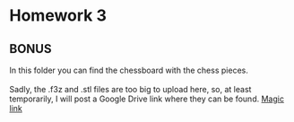 
# Homework 3
## BONUS

In this folder you can find the chessboard with the chess pieces. </br> 
</br>
Sadly, the .f3z and .stl files are too big to upload here, so, at least temporarily, I will post a Google Drive link where they can be found. [Magic link](https://drive.google.com/drive/u/0/folders/1PimSH3K7jSipYZUoCPjkFea34PW_hZAf)
